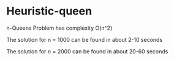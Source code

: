 # Heuristic-queen
n-Queens Problem has complexity O(n^2)

The solution for n = 1000 can be found in about 2-10 seconds

The solution for n = 2000 can be found in about 20-60 seconds
